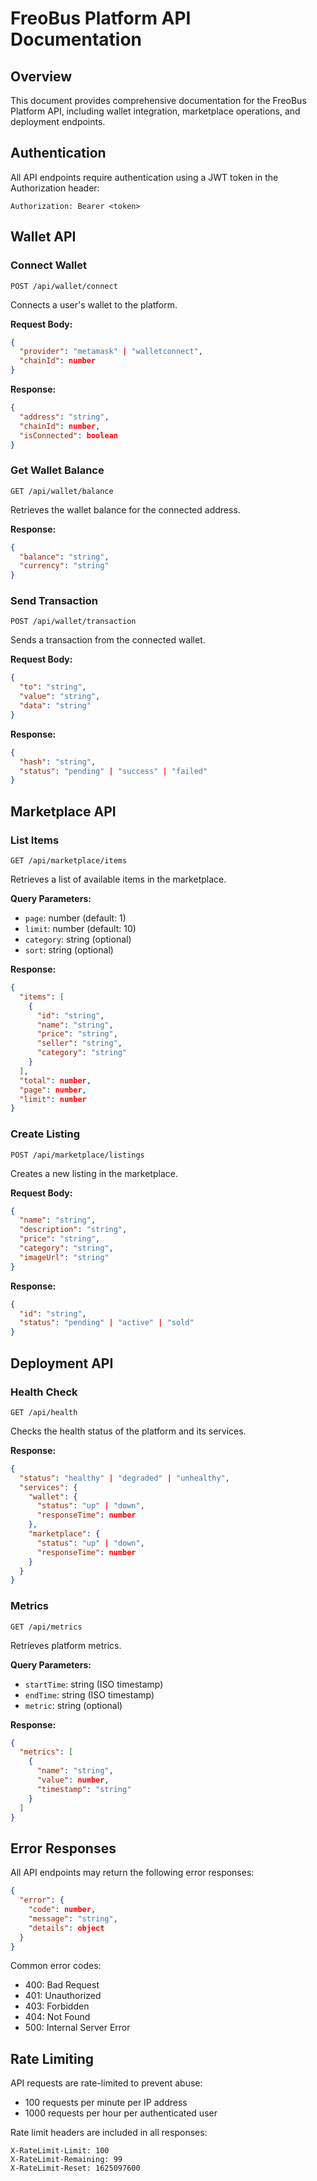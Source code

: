 # FreoBus Platform API Documentation

## Overview
This document provides comprehensive documentation for the FreoBus Platform API, including wallet integration, marketplace operations, and deployment endpoints.

## Authentication
All API endpoints require authentication using a JWT token in the Authorization header:
```
Authorization: Bearer <token>
```

## Wallet API

### Connect Wallet
```http
POST /api/wallet/connect
```
Connects a user's wallet to the platform.

**Request Body:**
```json
{
  "provider": "metamask" | "walletconnect",
  "chainId": number
}
```

**Response:**
```json
{
  "address": "string",
  "chainId": number,
  "isConnected": boolean
}
```

### Get Wallet Balance
```http
GET /api/wallet/balance
```
Retrieves the wallet balance for the connected address.

**Response:**
```json
{
  "balance": "string",
  "currency": "string"
}
```

### Send Transaction
```http
POST /api/wallet/transaction
```
Sends a transaction from the connected wallet.

**Request Body:**
```json
{
  "to": "string",
  "value": "string",
  "data": "string"
}
```

**Response:**
```json
{
  "hash": "string",
  "status": "pending" | "success" | "failed"
}
```

## Marketplace API

### List Items
```http
GET /api/marketplace/items
```
Retrieves a list of available items in the marketplace.

**Query Parameters:**
- `page`: number (default: 1)
- `limit`: number (default: 10)
- `category`: string (optional)
- `sort`: string (optional)

**Response:**
```json
{
  "items": [
    {
      "id": "string",
      "name": "string",
      "price": "string",
      "seller": "string",
      "category": "string"
    }
  ],
  "total": number,
  "page": number,
  "limit": number
}
```

### Create Listing
```http
POST /api/marketplace/listings
```
Creates a new listing in the marketplace.

**Request Body:**
```json
{
  "name": "string",
  "description": "string",
  "price": "string",
  "category": "string",
  "imageUrl": "string"
}
```

**Response:**
```json
{
  "id": "string",
  "status": "pending" | "active" | "sold"
}
```

## Deployment API

### Health Check
```http
GET /api/health
```
Checks the health status of the platform and its services.

**Response:**
```json
{
  "status": "healthy" | "degraded" | "unhealthy",
  "services": {
    "wallet": {
      "status": "up" | "down",
      "responseTime": number
    },
    "marketplace": {
      "status": "up" | "down",
      "responseTime": number
    }
  }
}
```

### Metrics
```http
GET /api/metrics
```
Retrieves platform metrics.

**Query Parameters:**
- `startTime`: string (ISO timestamp)
- `endTime`: string (ISO timestamp)
- `metric`: string (optional)

**Response:**
```json
{
  "metrics": [
    {
      "name": "string",
      "value": number,
      "timestamp": "string"
    }
  ]
}
```

## Error Responses

All API endpoints may return the following error responses:

```json
{
  "error": {
    "code": number,
    "message": "string",
    "details": object
  }
}
```

Common error codes:
- 400: Bad Request
- 401: Unauthorized
- 403: Forbidden
- 404: Not Found
- 500: Internal Server Error

## Rate Limiting

API requests are rate-limited to prevent abuse:
- 100 requests per minute per IP address
- 1000 requests per hour per authenticated user

Rate limit headers are included in all responses:
```
X-RateLimit-Limit: 100
X-RateLimit-Remaining: 99
X-RateLimit-Reset: 1625097600
``` 